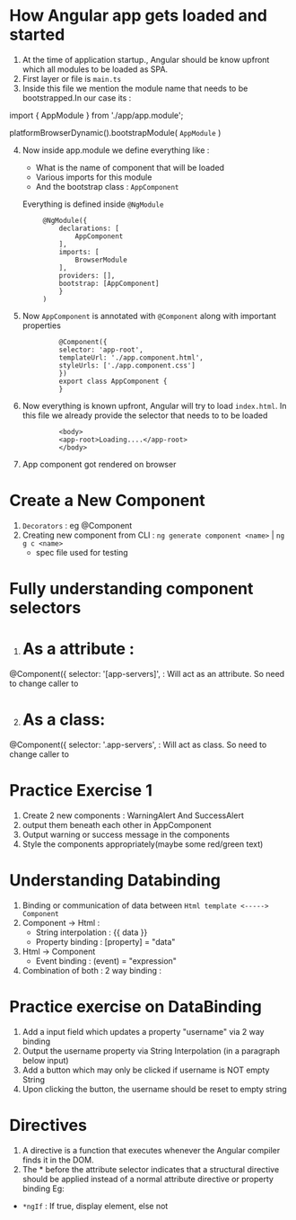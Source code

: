 # How Angular app gets loaded and started

1. At the time of application startup., Angular should be know upfront which all modules to be loaded as SPA.
2. First layer or file is `main.ts`
3. Inside this file we mention the module name that needs to be bootstrapped.In our case its :

import { AppModule } from './app/app.module';

platformBrowserDynamic().bootstrapModule(
  `AppModule`
)

4. Now inside app.module we define everything like :
    - What is the name of component that will be loaded
    - Various imports for this module
    - And the bootstrap class : `AppComponent`

    Everything is defined inside `@NgModule`

            @NgModule({
                declarations: [
                    AppComponent
                ],
                imports: [
                    BrowserModule
                ],
                providers: [],
                bootstrap: [AppComponent]
                }
            )

5. Now `AppComponent` is annotated with `@Component` along with important properties

                @Component({
                selector: 'app-root',
                templateUrl: './app.component.html',
                styleUrls: ['./app.component.css']
                })
                export class AppComponent {
                }

6. Now everything is known upfront, Angular will try to load `index.html`. In this file we already provide the selector that needs to to be loaded 

                <body>
                <app-root>Loading....</app-root>
                </body>
7. App component got rendered on browser

# Create a New Component
1. `Decorators` : eg @Component 
2. Creating new component from CLI : `ng generate component <name>` | `ng g c <name>`
    - spec file used for testing

# Fully understanding component selectors

1. # As a attribute :

@Component({
   selector: '[app-servers]',  : Will act as an attribute. So need to change caller to <div app-servers></div>

2. # As a class:

@Component({
  selector: '.app-servers', : Will act as class. So need to change caller to  <div class="app-servers"></div>

# Practice Exercise 1
1. Create 2 new components : WarningAlert And SuccessAlert
2. output them beneath each other in AppComponent
3. Output warning or success message in the components
4. Style the components appropriately(maybe some red/green text)

# Understanding Databinding 
1. Binding or communication of data between `Html template <-----> Component`
2. Component -> Html : 
    - String interpolation : {{ data }}
    - Property binding : [property] = "data"
3. Html -> Component 
    - Event binding : (event) = "expression"
4. Combination of both : 2 way binding : 

# Practice exercise on DataBinding
1. Add a input field which updates a property "username" via 2 way binding
2. Output the username property via String Interpolation (in a paragraph below input)
3. Add a button which  may only be clicked if username is NOT empty String
4. Upon clicking the button, the username should be reset to empty string

# Directives 
1.  A directive is a function that executes whenever the Angular compiler finds it in the DOM.
2. The * before the attribute selector indicates that a structural directive should be applied instead of a normal attribute directive or property binding
Eg:
- `*ngIf` : If true, display element, else not
    